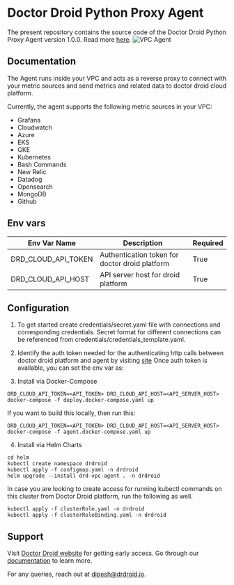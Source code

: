 # Doctor Droid Python Proxy Agent

The present repository contains the source code of the Doctor Droid Python Proxy Agent version 1.0.0.
Read more [here](https://github.com/DrDroidLab/drd-vpc-agent).
![VPC Agent](https://github.com/user-attachments/assets/a17b8904-7811-4597-b4cc-bae34f02cb48)


## Documentation

The Agent runs inside your VPC and acts as a reverse proxy to connect with your metric sources and send
metrics and related data to doctor droid cloud platform.

Currently, the agent supports the following metric sources in your VPC:

* Grafana
* Cloudwatch
* Azure
* EKS
* GKE
* Kubernetes
* Bash Commands
* New Relic
* Datadog
* Opensearch
* MongoDB
* Github

## Env vars

| Env Var Name        | Description                                    | Required | 
|---------------------|------------------------------------------------|----------|
| DRD_CLOUD_API_TOKEN | Authentication token for doctor droid platform | True     |
| DRD_CLOUD_API_HOST  | API server host for droid platform             | True     |

## Configuration

1. To get started create credentials/secret.yaml file with connections and corresponding credentials.
Secret format for different connections can be referenced from credentials/credentials_template.yaml. 

2. Identify the auth token needed for the authenticating http calls between doctor droid platform and agent by
visiting [site](https://playbooks.drdroid.io/api-keys)
Once auth token is available, you can set the env var as:

3. Install via Docker-Compose
```shell
DRD_CLOUD_API_TOKEN=<API_TOKEN> DRD_CLOUD_API_HOST=<API_SERVER_HOST> docker-compose -f deploy.docker-compose.yaml up
```

If you want to build this locally, then run this:
```shell
DRD_CLOUD_API_TOKEN=<API_TOKEN> DRD_CLOUD_API_HOST=<API_SERVER_HOST> docker-compose -f agent.docker-compose.yaml up
```

4. Install via Helm Charts
```shell
cd helm
kubectl create namespace drdroid
kubectl apply -f configmap.yaml -n drdroid
helm upgrade --install drd-vpc-agent . -n drdroid
```

In case you are looking to create access for running kubectl commands on this cluster from Doctor Droid platform, run the following as well.
```shell
kubectl apply -f clusterRole.yaml -n drdroid
kubectl apply -f clusterRoleBinding.yaml -n drdroid
```

## Support

Visit [Doctor Droid website](https://drdroid.io?utm_param=github-py) for getting early access.
Go through our [documentation](https://docs.drdroid.io?utm_param=github-py) to learn more.

For any queries, reach out at [dipesh@drdroid.io](mailto:dipesh@drdroid.io).
